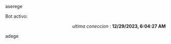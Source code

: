 aserege

<p>Bot activo: </p>
<p align="right"><i>ultima coneccion</i> : <b>12/29/2023, 6:04:27 AM</b></p>

 adege
